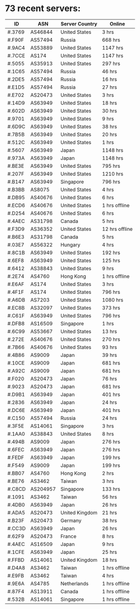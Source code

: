 # 73 recent servers:

| ID | ASN | Server Country | Online |
| ------ | ------ | ------ | ------ |
| #.3769 | AS46844 | United States | 3 hrs |
| #.F90F | AS57494 | Russia | 668 hrs |
| #.9AC4 | AS53889 | United States | 1147 hrs |
| #.7CCE | AS174 | United States | 1147 hrs |
| #.5055 | AS35913 | United States | 297 hrs |
| #.1C65 | AS57494 | Russia | 46 hrs |
| #.2DE5 | AS57494 | Russia | 16 hrs |
| #.E1D5 | AS57494 | Russia | 27 hrs |
| #.E702 | AS20473 | United States | 3 hrs |
| #.14D9 | AS63949 | United States | 18 hrs |
| #.602D | AS63949 | United States | 30 hrs |
| #.9701 | AS63949 | United States | 9 hrs |
| #.6D9C | AS63949 | United States | 38 hrs |
| #.7B5B | AS63949 | United States | 20 hrs |
| #.512C | AS63949 | United States | 1 hrs |
| #.5607 | AS63949 | Japan | 1148 hrs |
| #.973A | AS63949 | Japan | 1148 hrs |
| #.BE3E | AS63949 | United States | 795 hrs |
| #.207F | AS63949 | United States | 1210 hrs |
| #.B147 | AS63949 | Singapore | 796 hrs |
| #.B3BB | AS8075 | United States | 4 hrs |
| #.DB95 | AS40676 | United States | 6 hrs |
| #.ECD6 | AS40676 | United States | 1 hrs offline |
| #.D254 | AS40676 | United States | 6 hrs |
| #.4AEC | AS31798 | Canada | 5 hrs |
| #.F3D9 | AS36352 | United States | 12 hrs offline |
| #.B6E3 | AS31798 | Canada | 5 hrs |
| #.03E7 | AS56322 | Hungary | 4 hrs |
| #.8C1B | AS63949 | United States | 192 hrs |
| #.6EF8 | AS63949 | United States | 125 hrs |
| #.6412 | AS38843 | United States | 9 hrs |
| #.2E74 | AS4760 | Hong Kong | 1 hrs offline |
| #.E6AF | AS174 | United States | 3 hrs |
| #.4F1F | AS174 | United States | 796 hrs |
| #.A6DB | AS7203 | United States | 1080 hrs |
| #.EC8B | AS32097 | United States | 373 hrs |
| #.C61F | AS63949 | United States | 796 hrs |
| #.DFB8 | AS16509 | Singapore | 1 hrs |
| #.6C99 | AS53667 | United States | 13 hrs |
| #.272E | AS40676 | United States | 270 hrs |
| #.7B66 | AS40676 | United States | 93 hrs |
| #.4B86 | AS9009 | Japan | 39 hrs |
| #.10CE | AS9009 | Japan | 681 hrs |
| #.A92C | AS9009 | Japan | 681 hrs |
| #.F020 | AS20473 | Japan | 76 hrs |
| #.9023 | AS20473 | Japan | 681 hrs |
| #.D9B1 | AS63949 | Japan | 401 hrs |
| #.2836 | AS63949 | Japan | 24 hrs |
| #.DC6E | AS63949 | Japan | 401 hrs |
| #.C150 | AS57494 | Russia | 24 hrs |
| #.3F5E | AS14061 | Singapore | 3 hrs |
| #.1AA0 | AS38843 | United States | 8 hrs |
| #.494B | AS9009 | Japan | 276 hrs |
| #.6FEC | AS63949 | Japan | 276 hrs |
| #.FEDF | AS63949 | Japan | 199 hrs |
| #.F549 | AS9009 | Japan | 199 hrs |
| #.BB07 | AS4760 | Hong Kong | 2 hrs |
| #.BE76 | AS3462 | Taiwan | 3 hrs |
| #.C8CD | AS204957 | Singapore | 133 hrs |
| #.1091 | AS3462 | Taiwan | 56 hrs |
| #.4DB0 | AS63949 | Japan | 26 hrs |
| #.ADA5 | AS20473 | United Kingdom | 21 hrs |
| #.B23F | AS20473 | Germany | 38 hrs |
| #.CC3D | AS63949 | Japan | 26 hrs |
| #.62F9 | AS20473 | France | 8 hrs |
| #.4AEC | AS16509 | Japan | 9 hrs |
| #.1CFE | AS63949 | Japan | 25 hrs |
| #.FFBD | AS14061 | United Kingdom | 18 hrs |
| #.D4A8 | AS3462 | Taiwan | 1 hrs offline |
| #.E9FB | AS3462 | Taiwan | 4 hrs |
| #.9E6A | AS4785 | Netherlands | 1 hrs offline |
| #.87F4 | AS13911 | Canada | 1 hrs offline |
| #.532B | AS14061 | Singapore | 1 hrs offline |

